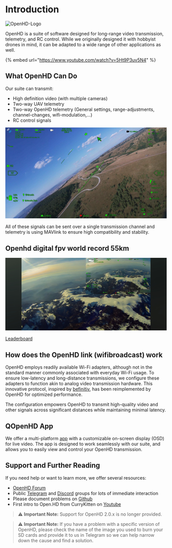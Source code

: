 # Introduction

![OpenHD-Logo](.gitbook/assets/plain_openhd_logo.jpg)

OpenHD is a suite of software designed for long-range video transmission, telemetry, and RC control. While we originally designed it with hobbyist drones in mind, it can be adapted to a wide range of other applications as well.

{% embed url="https://www.youtube.com/watch?v=5Ht9P3uv5N4" %}


## What OpenHD Can Do

Our suite can transmit:


* High definition video (with multiple cameras)
* Two-way UAV telemetry
* Two-way OpenHD telemetry (General settings, range-adjustments, channel-changes, wifi-modulation,...)
* RC control signals

![Arducam Skymaster HDR](.gitbook/assets/NorbertScreenshot.png)

All of these signals can be sent over a single transmission channel and telemetry is using MAVlink to ensure high compatibility and stability.

## Openhd digital fpv world record 55km

![55KM_Record](.gitbook/assets/Record_55Km.jpg)

[Leaderboard]([https://befinitiv.wordpress.com/wifibroadcast-analog-like-transmission-of-live-video-data/](https://sites.google.com/view/wbb-longrange/fixed-wing))

## How does the OpenHD link (wifibroadcast) work

OpenHD employs readily available Wi-Fi adapters, although not in the standard manner commonly associated with everyday Wi-Fi usage. To ensure low-latency and long-distance transmissions, we configure these adapters to function akin to analog video transmission hardware. This innovative protocol, inspired by [befinitiv](https://befinitiv.wordpress.com/wifibroadcast-analog-like-transmission-of-live-video-data/), has been reimplemented by OpenHD for optimized performance.

The configuration empowers OpenHD to transmit high-quality video and other signals across significant distances while maintaining minimal latency.


## QOpenHD App

We offer a multi-platform [app](https://github.com/OpenHD/QOpenHD/releases) with a customizable on-screen display (OSD) for live video. The app is designed to work seamlessly with our suite, and allows you to easily view and control your OpenHD transmission.



## Support and Further Reading

If you need help or want to learn more, we offer several resources:

* [OpenHD Forum](https://forum.openhdfpv.org/)
* Public [Telegram](https://t.me/OpenHD\_User) and [Discord](https://discord.gg/P9kXs9N2RP) groups for lots of immediate interaction
* Please document problems on [Github](https://github.com/OpenHD/OpenHD/issues)
* First intro to Open.HD from CurryKitten on [Youtube](https://www.youtube.com/playlist?list=PL7WaECFssECJWfTc0vKYTfUdH5y8UgdI9)

> :warning: **Important Note:** Support for OpenHD 2.0.x is no longer provided.

> :warning: **Important Note:** If you have a problem with a specific version of OpenHD, please check the name of the image you used to burn your SD cards and provide it to us in Telegram so we can help narrow down the cause and find a solution.

